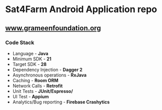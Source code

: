 # Sat4Farm Android Application repo

## www.grameenfoundation.org

### Code Stack
* Language - **Java**
* Minimum SDK - **21**
* Target SDK - **28**
* Dependency Injection - **Dagger 2**
* Asynchronous operations - **RxJava**
* Caching - **Room ORM**
* Network Calls - **Retrofit**
* Unit Tests - **JUnit/Espresso/**
* UI Test - **Appium**
* Analytics/Bug reporting - **Firebase Crashytics**